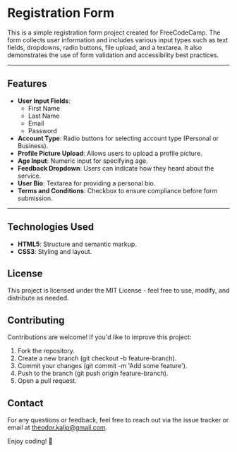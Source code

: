 # Registration Form

This is a simple registration form project created for FreeCodeCamp. The form collects user information and includes various input types such as text fields, dropdowns, radio buttons, file upload, and a textarea. It also demonstrates the use of form validation and accessibility best practices.

---

## Features

- **User Input Fields**: 
  - First Name
  - Last Name
  - Email
  - Password
- **Account Type**: Radio buttons for selecting account type (Personal or Business).  
- **Profile Picture Upload**: Allows users to upload a profile picture.
- **Age Input**: Numeric input for specifying age.  
- **Feedback Dropdown**: Users can indicate how they heard about the service.  
- **User Bio**: Textarea for providing a personal bio.  
- **Terms and Conditions**: Checkbox to ensure compliance before form submission.  

---

## Technologies Used

- **HTML5**: Structure and semantic markup.
- **CSS3**: Styling and layout.


## License
This project is licensed under the MIT License - feel free to use, modify, and distribute as needed.

## Contributing
Contributions are welcome! If you'd like to improve this project:

1. Fork the repository.
2. Create a new branch (git checkout -b feature-branch).
3. Commit your changes (git commit -m 'Add some feature').
4. Push to the branch (git push origin feature-branch).
5. Open a pull request.

## Contact
For any questions or feedback, feel free to reach out via the issue tracker or email at theodor.kaljo@gmail.com.

Enjoy coding! 🚀